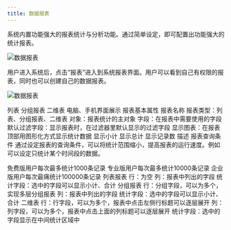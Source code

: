 ```yaml
---
title: 数据报表
---
```


系统内置功能强大的报表统计与分析功能。通过简单设定，即可配置出功能强大的统计报表。

![数据报表](/assets/record_report.png)

用户进入系统后，点击“报表”进入到系统报表界面。用户可以看到自己有权限的报表，同时也可以创建自己的数据报表。

![数据报表](/assets/record_report_create.jpg)



列表
分组报表
二维表 电脑、手机界面展示
报表基本属性
报表名称
报表类型：列表、分组报表、二维表
对象：报表统计的主对象
字段：在报表中需要使用的字段
默认过滤字段：显示报表时，在过滤器里默认显示的过滤字段
显示图表：在报表顶部用图形化方式显示统计数据
显示小计
显示总计
显示记录数
描述
报表查询条件
通过设定报表的查询条件，可以将统计范围缩小，提高报表的运行速度。例如可以设定只统计某个时间段的数据。

免费版用户每次最多统计1000条记录
专业版用户每次最多统计10000条记录
企业版用户每次最痛统计100000条记录
列表报表
行：为空
列：报表中列出的字段
统计字段：选中的字段可以显示小计、合计
分组报表
行：分组字段，可以为多个，实现多层分组报表
列：报表中列出的字段
统计字段：选中的字段可以显示小计、合计
二维表
行：行字段，可以为多个，报表中点击左侧行标题可以逐层展开
列：列字段，可以为多个，报表中点击上面的列标题可以逐层展开
统计字段：选中的字段显示在中间统计区域中